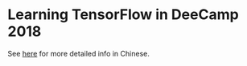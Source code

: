 # Learning TensorFlow in DeeCamp 2018  
See [here](https://www.tensorflowers.cn/t/5748) for more detailed info in Chinese.  

